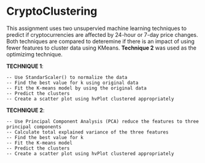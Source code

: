 # CryptoClustering


This assignment uses two unsupervied machine learning techniques to predict if cryptocurrencies are affected by 24-hour or 7-day price changes. Both techniques are compared to deteremine if there is an impact of using fewer features to cluster data using KMeans. **Technique 2** was used as the optimizimg technique.

**TECHNIQUE 1**:

    -- Use StandarScaler() to normalize the data
    -- Find the best value for k using original data
    -- Fit the K-means model by using the original data
    -- Predict the clusters
    -- Create a scatter plot using hvPlot clustered appropriately 
  
  **TECHNIQUE 2**:
  
    -- Use Principal Component Analysis (PCA) reduce the features to three principal components
    -- Calculate total explained variance of the three features
    -- Find the best value for k 
    -- Fit the K-means model
    -- Predict the clusters
    -- Create a scatter plot using hvPlot clustered appropriately 
